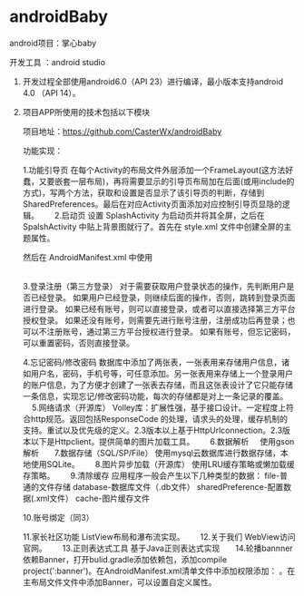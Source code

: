 # androidBaby

android项目：掌心baby

开发工具 ：android studio

1. 开发过程全部使用android6.0（API 23）进行编译，最小版本支持android 4.0 （API 14）。

2. 项目APP所使用的技术包括以下模块		

    项目地址：https://github.com/CasterWx/androidBaby

    功能实现：
      
      1.功能引导页
	在每个Activity的布局文件外层添加一个FrameLayout(这方法好蠢，又要嵌套一层布局)，再将需要显示的引导页布局加在后面(或用include的方式)，写两个方法，获取和设置是否显示了该引导页的判断，存储到SharedPreferences。最后在对应Activity页面添加对应控制引导页显隐的逻辑。
      
      2.启动页
	设置 SplashActivity 为启动页并将其全屏，之后在 SpalshActivity 中贴上背景图就行了。首先在 style.xml 文件中创建全屏的主题属性。

	<style name="AppTheme.NoActionBar">			
		<item name="windowActionBar">false</item>	
		<item name="windowNoTitle">true</item>
	</style>

	<style name="AppTheme.Full" parent="AppTheme.NoActionBar">
		<item name="android:windowFullscreen">true</item>
	</style>
	然后在 AndroidManifest.xml 中使用
	<activity android:name=".SplashActivity" android:theme="@style/AppTheme.Full">
		<intent-filter>								
			<action android:name="android.intent.action.MAIN" />
			<category android:name="android.intent.category.LAUNCHER" />	
		</intent-filter>
	</activity> 
	
      3.登录注册（第三方登录）
	对于需要获取用户登录状态的操作，先判断用户是否已经登录。
	如果用户已经登录，则继续后面的操作，否则，跳转到登录页面进行登录。
	如果已经有账号，则可以直接登录，或者可以直接选择第三方平台授权登录。
	如果还没有账号，则需要先进行账号注册，注册成功后再登录；也可以不注册账号，通过第三方平台授权进行登录。
	如果有账号，但忘记密码，可以重置密码，否则直接登录。

      4.忘记密码/修改密码
	数据库中添加了两张表，一张表用来存储用户信息，诸如用户名，密码，手机号等，可任意添加。另一张表用来存储上一个登录用户的账户信息，为了方便才创建了一张表去存储，而且这张表设计了它只能存储一条信息，实现忘记/修改密码功能，每次的存储都是对上一条记录的覆盖。
      
      5.网络请求（开源库）
	Volley库：扩展性强，基于接口设计。一定程度上符合http规范。返回包括ResponseCode 的处理，请求头的处理，缓存机制的支持。重试以及优先级的定义。2.3版本以上基于HttpUrlconnection。2.3版本以下是Httpclient。提供简单的图片加载工具。
      
      6.数据解析
      	使用gson解析
      
      7.数据存储（SQL/SP/File）
	使用mysql云数据库进行数据存储，本地使用SQLite。
      
      8.图片异步加载（开源库）
	使用LRU缓存策略或懒加载缓存策略。
      
      9.清除缓存
	应用程序一般会产生以下几种类型的数据：
	file-普通的文件存储
	database-数据库文件（.db文件）
	sharedPreference-配置数据(.xml文件）
	cache-图片缓存文件 
      
      10.账号绑定（同3）
      
      11.家长社区功能
	 ListView布局和瀑布流实现。
      
      12.关于我们
	WebView访问官网。
      
      13.正则表达式工具
	 基于Java正则表达式实现
      
      14.轮播bannner
 	 依赖Banner，打开bulid.gradle添加依赖包，添加compile project(':banner')。在AndroidManifest.xml清单文件中添加权限添加：<uses-permission android:name="android.permission.INTERNET" /> <uses-permission android:name="android.permission.READ_EXTERNAL_STORAGE" />。在主布局文件文件中添加Banner，可以设置自定义属性。
